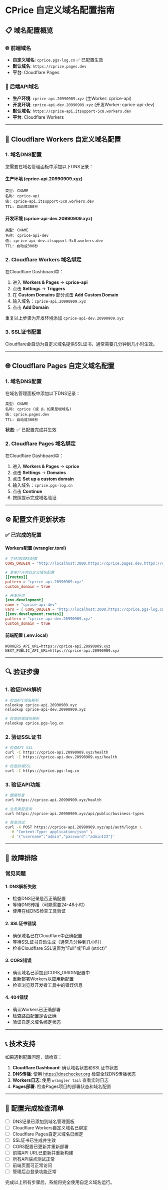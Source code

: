 # CPrice 自定义域名配置指南

## 📋 域名配置概览

### 🌐 前端域名
- **自定义域名**: `cprice.pgs-log.cn` ✅ 已配置生效
- **默认域名**: `https://cprice.pages.dev`
- **平台**: Cloudflare Pages

### 🔧 后端API域名
- **生产环境**: `cprice-api.20990909.xyz` (主Worker: cprice-api)
- **开发环境**: `cprice-api-dev.20990909.xyz` (开发Worker: cprice-api-dev)
- **默认域名**: `https://cprice-api.itsupport-5c8.workers.dev`
- **平台**: Cloudflare Workers

---

## 🔧 Cloudflare Workers 自定义域名配置

### 1. 域名DNS配置

您需要在域名管理面板中添加以下DNS记录：

#### 生产环境 (cprice-api.20990909.xyz)
```
类型: CNAME
名称: cprice-api
值: cprice-api.itsupport-5c8.workers.dev
TTL: 自动或300秒
```

#### 开发环境 (cprice-api-dev.20990909.xyz)
```
类型: CNAME
名称: cprice-api-dev
值: cprice-api-dev.itsupport-5c8.workers.dev
TTL: 自动或300秒
```

### 2. Cloudflare Workers 域名绑定

在Cloudflare Dashboard中：

1. 进入 **Workers & Pages** → **cprice-api**
2. 点击 **Settings** → **Triggers**
3. 在 **Custom Domains** 部分点击 **Add Custom Domain**
4. 输入域名：`cprice-api.20990909.xyz`
5. 点击 **Add Domain**

重复以上步骤为开发环境添加 `cprice-api-dev.20990909.xyz`

### 3. SSL证书配置

Cloudflare会自动为自定义域名提供SSL证书，通常需要几分钟到几小时生效。

---

## 🌐 Cloudflare Pages 自定义域名配置

### 1. 域名DNS配置

在域名管理面板中添加以下DNS记录：

```
类型: CNAME
名称: cprice (或 @，如果是根域名)
值: cprice.pages.dev
TTL: 自动或300秒
```

**状态**: ✅ 已配置完成并生效

### 2. Cloudflare Pages 域名绑定

在Cloudflare Dashboard中：

1. 进入 **Workers & Pages** → **cprice**
2. 点击 **Settings** → **Domains**
3. 点击 **Set up a custom domain**
4. 输入域名：`cprice.pgs-log.cn`
5. 点击 **Continue**
6. 按照提示完成域名验证

---

## ⚙️ 配置文件更新状态

### ✅ 已完成的配置

#### Workers配置 (wrangler.toml)
```toml
# 主环境CORS配置
CORS_ORIGIN = "http://localhost:3000,https://cprice.pages.dev,https://cprice.pgs-log.cn"

# 主生产环境自定义域名配置
[[routes]]
pattern = "cprice-api.20990909.xyz"
custom_domain = true

# 开发环境
[env.development]
name = "cprice-api-dev"
vars = { CORS_ORIGIN = "http://localhost:3000,https://cprice.pgs-log.cn" }
[[env.development.routes]]
pattern = "cprice-api-dev.20990909.xyz"
custom_domain = true
```

#### 前端配置 (.env.local)
```env
WORKERS_API_URL=https://cprice-api.20990909.xyz
NEXT_PUBLIC_API_URL=https://cprice-api.20990909.xyz
```

---

## 🔍 验证步骤

### 1. 验证DNS解析
```bash
# 检查API域名解析
nslookup cprice-api.20990909.xyz
nslookup cprice-api-dev.20990909.xyz

# 检查前端域名解析
nslookup cprice.pgs-log.cn
```

### 2. 验证SSL证书
```bash
# 检查API SSL
curl -I https://cprice-api.20990909.xyz/health
curl -I https://cprice-api-dev.20990909.xyz/health

# 检查前端SSL
curl -I https://cprice.pgs-log.cn
```

### 3. 验证API功能
```bash
# 健康检查
curl https://cprice-api.20990909.xyz/health

# 业务类型查询
curl https://cprice-api.20990909.xyz/api/public/business-types

# 登录测试
curl -X POST https://cprice-api.20990909.xyz/api/auth/login \
  -H "Content-Type: application/json" \
  -d '{"username":"admin","password":"admin123"}'
```

---

## 🚨 故障排除

### 常见问题

#### 1. DNS解析失败
- 检查DNS记录是否正确配置
- 等待DNS传播（可能需要24-48小时）
- 使用在线DNS检查工具验证

#### 2. SSL证书错误
- 确保域名已在Cloudflare中正确配置
- 等待SSL证书自动生成（通常几分钟到几小时）
- 检查Cloudflare SSL设置为"Full"或"Full (strict)"

#### 3. CORS错误
- 确认域名已添加到CORS_ORIGIN配置中
- 重新部署Workers以应用新配置
- 检查浏览器开发者工具中的错误信息

#### 4. 404错误
- 确认Workers已正确部署
- 检查路由配置是否正确
- 验证自定义域名绑定状态

---

## 📞 技术支持

如果遇到配置问题，请检查：

1. **Cloudflare Dashboard**: 确认域名状态和SSL证书状态
2. **DNS传播**: 使用 https://dnschecker.org 检查全球DNS传播状态
3. **Workers日志**: 使用 `wrangler tail` 查看实时日志
4. **Pages部署**: 检查Pages项目的部署状态和域名配置

---

## 📝 配置完成检查清单

- [ ] DNS记录已添加到域名管理面板
- [ ] Cloudflare Workers自定义域名已绑定
- [ ] Cloudflare Pages自定义域名已绑定
- [ ] SSL证书已生成并生效
- [ ] CORS配置已更新并重新部署
- [ ] 前端API URL已更新并重新构建
- [ ] 所有API端点测试正常
- [ ] 前端页面可正常访问
- [ ] 管理后台登录功能正常

完成以上所有步骤后，系统将完全使用自定义域名运行。
